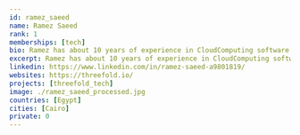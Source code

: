 ```yaml
---
id: ramez_saeed
name: Ramez Saeed
rank: 1
memberships: [tech]
bio: Ramez has about 10 years of experience in CloudComputing software. He joined Kristof and his team on 2008, Started in Q-layer, Amplidata, GiG and currently TFtech. Currently Ramez is working as a quality control and operations teamleader. Engineer fell in love with Threefold Threefold is the upcoming internet future, we are creating conscious futures together.
excerpt: Ramez has about 10 years of experience in CloudComputing software.
linkedin: https://www.linkedin.com/in/ramez-saeed-a9801819/
websites: https://threefold.io/
projects: [threefold_tech]
image: ./ramez_saeed_processed.jpg
countries: [Egypt]
cities: [Cairo]
private: 0
---
```

